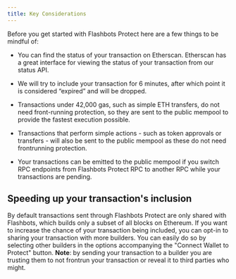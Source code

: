 ```yaml
---
title: Key Considerations
---
```


Before you get started with Flashbots Protect here are a few things to be mindful of:

- You can find the status of your transaction on Etherscan. Etherscan has a great interface for viewing the status of your transaction from our status API.

- We will try to include your transaction for 6 minutes, after which point it is considered “expired” and will be dropped.

- Transactions under 42,000 gas, such as simple ETH transfers, do not need front-running protection, so they are sent to the public mempool to provide the fastest execution possible.

- Transactions that perform simple actions - such as token approvals or transfers - will also be sent to the public mempool as these do not need frontrunning protection.

- Your transactions can be emitted to the public mempool if you switch RPC endpoints from Flashbots Protect RPC to another RPC while your transactions are pending.

## Speeding up your transaction's inclusion
By default transactions sent through Flashbots Protect are only shared with Flashbots, which builds only a subset of all blocks on Ethereum. If you want to increase the chance of your transaction being included, you can opt-in to sharing your transaction with more builders. You can easily do so by selecting other builders in the options accompanying the "Connect Wallet to Protect" button. **Note**: by sending your transaction to a builder you are trusting them to not frontrun your transaction or reveal it to third parties who might.